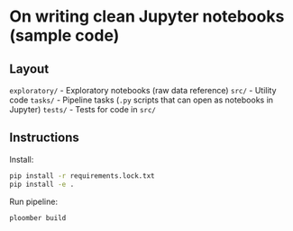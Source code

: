 # On writing clean Jupyter notebooks (sample code)

## Layout

`exploratory/` - Exploratory notebooks (raw data reference)
`src/` - Utility code
`tasks/` - Pipeline tasks (`.py` scripts that can open as notebooks in Jupyter)
`tests/` - Tests for code in `src/`

## Instructions

Install:

```sh
pip install -r requirements.lock.txt
pip install -e .
```

Run pipeline:

```sh
ploomber build
```